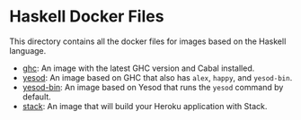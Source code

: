 # Haskell Docker Files

This directory contains all the docker files for images
based on the Haskell language.

- [ghc]: An image with the latest GHC version and Cabal installed.
- [yesod]: An image based on GHC that also has `alex`, `happy`, and `yesod-bin`.
- [yesod-bin]: An image based on Yesod that runs the `yesod` command by default.
- [stack]: An image that will build your Heroku application with Stack.

[ghc]: ghc/
[yesod]: yesod/
[yesod-bin]: yesod-bin/
[stack]: stack/

